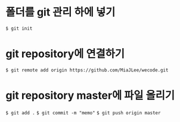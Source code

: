 # 폴더를 git 관리 하에 넣기

`$ git init`

# git repository에 연결하기

`$ git remote add origin https://github.com/MiaJLee/wecode.git`

# git repository master에 파일 올리기

`$ git add .`
`$ git commit -m "memo"`
`$ git push origin master`
